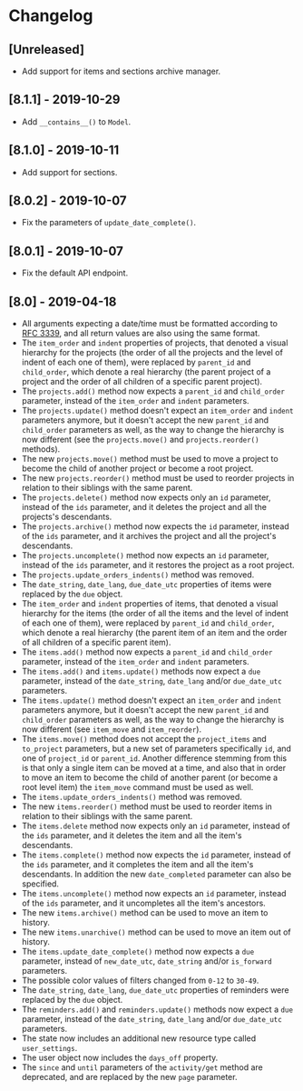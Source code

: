 # Changelog

## [Unreleased]

* Add support for items and sections archive manager.

## [8.1.1] - 2019-10-29
- Add `__contains__()` to `Model`.

## [8.1.0] - 2019-10-11
- Add support for sections.

## [8.0.2] - 2019-10-07
- Fix the parameters of `update_date_complete()`.

## [8.0.1] - 2019-10-07
- Fix the default API endpoint.

## [8.0] - 2019-04-18

* All arguments expecting a date/time must be formatted according to [RFC
  3339](https://tools.ietf.org/html/rfc3339), and all return values are also
  using the same format.
* The `item_order` and `indent` properties of projects, that denoted a visual
  hierarchy for the projects (the order of all the projects and the level of
  indent of each one of them), were replaced by `parent_id` and `child_order`,
  which denote a real hierarchy (the parent project of a project and the order
  of all children of a specific parent project).
* The `projects.add()` method now expects a `parent_id` and `child_order`
  parameter, instead of the `item_order` and `indent` parameters.
* The `projects.update()` method doesn't expect an `item_order` and `indent`
  parameters anymore, but it doesn't accept the new `parent_id` and
  `child_order` parameters as well, as the way to change the hierarchy is now
  different (see the `projects.move()` and `projects.reorder()` methods).
* The new `projects.move()` method must be used to move a project to become
  the child of another project or become a root project.
* The new `projects.reorder()` method must be used to reorder projects in
  relation to their siblings with the same parent.
* The `projects.delete()` method now expects only an `id` parameter, instead
  of the `ids` parameter, and it deletes the project and all the projects's
  descendants.
* The `projects.archive()` method now expects the `id` parameter, instead of
  the `ids` parameter, and it archives the project and all the project's
  descendants.
* The `projects.uncomplete()` method now expects an `id` parameter, instead
  of the `ids` parameter, and it restores the project as a root project.
* The `projects.update_orders_indents()` method was removed.
* The `date_string`, `date_lang`, `due_date_utc` properties of items were
  replaced by the `due` object.
* The `item_order` and `indent` properties of items, that denoted a visual
  hierarchy for the items (the order of all the items and the level of indent
  of each one of them), were replaced by `parent_id` and `child_order`, which
  denote a real hierarchy (the parent item of an item and the order of all
  children of a specific parent item).
* The `items.add()` method now expects a `parent_id` and `child_order`
  parameter, instead of the `item_order` and `indent` parameters.
* The `items.add()` and `items.update()` methods now expect a `due` parameter,
  instead of the `date_string`, `date_lang` and/or `due_date_utc` parameters.
* The `items.update()` method doesn't expect an `item_order` and `indent`
  parameters anymore, but it doesn't accept the new `parent_id` and
  `child_order` parameters as well, as the way to change the hierarchy is now
  different (see `item_move` and `item_reorder`).
* The `items.move()` method does not accept the `project_items` and
  `to_project` parameters, but a new set of parameters specifically `id`, and
  one of `project_id` or `parent_id`.  Another difference stemming from this is
  that only a single item can be moved at a time, and also that in order to
  move an item to become the child of another parent (or become a root level
  item) the `item_move` command must be used as well.
* The `items.update_orders_indents()` method was removed.
* The new `items.reorder()` method must be used to reorder items in relation
  to their siblings with the same parent.
* The `items.delete` method now expects only an `id` parameter, instead of
  the `ids` parameter, and it deletes the item and all the item's descendants.
* The `items.complete()` method now expects the `id` parameter, instead of
  the `ids` parameter, and it completes the item and all the item's
  descendants.  In addition the new `date_completed` parameter can also be
  specified.
* The `items.uncomplete()` method now expects an `id` parameter, instead of
  the `ids` parameter, and it uncompletes all the item's ancestors.
* The new `items.archive()` method can be used to move an item to history.
* The new `items.unarchive()` method can be used to move an item out of
  history.
* The `items.update_date_complete()` method now expects a `due` parameter,
  instead of `new_date_utc`, `date_string` and/or `is_forward` parameters.
* The possible color values of filters changed from `0-12` to `30-49`.
* The `date_string`, `date_lang`, `due_date_utc` properties of reminders were
  replaced by the `due` object.
* The `reminders.add()` and `reminders.update()` methods now expect a `due`
  parameter, instead of the `date_string`, `date_lang` and/or `due_date_utc`
  parameters.
* The state now includes an additional new resource type called
  `user_settings`.
* The user object now includes the `days_off` property.
* The `since` and `until` parameters of the `activity/get` method are
  deprecated, and are replaced by the new `page` parameter.
